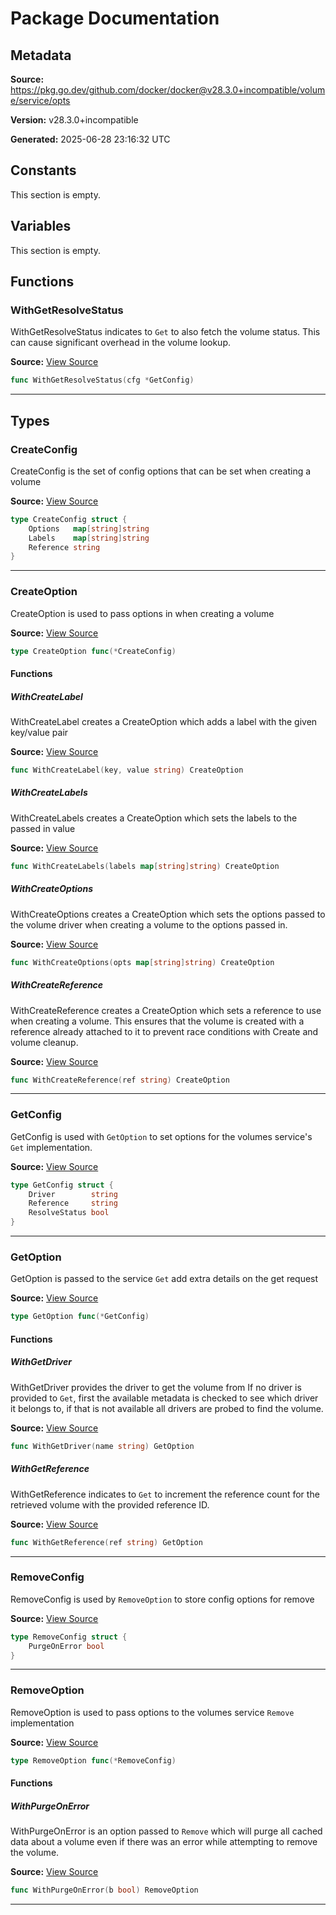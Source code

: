 # Package Documentation

## Metadata

**Source:** https://pkg.go.dev/github.com/docker/docker@v28.3.0+incompatible/volume/service/opts

**Version:** v28.3.0+incompatible

**Generated:** 2025-06-28 23:16:32 UTC

## Constants

This section is empty.

## Variables

This section is empty.

## Functions

### WithGetResolveStatus

WithGetResolveStatus indicates to `Get` to also fetch the volume status.
This can cause significant overhead in the volume lookup.

**Source:** [View Source](https://github.com/docker/docker/blob/v28.3.0/volume/service/opts/opts.go#L80)  

```go
func WithGetResolveStatus(cfg *GetConfig)
```

---

## Types

### CreateConfig

CreateConfig is the set of config options that can be set when creating
a volume

**Source:** [View Source](https://github.com/docker/docker/blob/v28.3.0/volume/service/opts/opts.go#L8)  

```go
type CreateConfig struct {
	Options   map[string]string
	Labels    map[string]string
	Reference string
}
```

---

### CreateOption

CreateOption is used to pass options in when creating a volume

**Source:** [View Source](https://github.com/docker/docker/blob/v28.3.0/volume/service/opts/opts.go#L4)  

```go
type CreateOption func(*CreateConfig)
```

#### Functions

##### WithCreateLabel

WithCreateLabel creates a CreateOption which adds a label with the given key/value pair

**Source:** [View Source](https://github.com/docker/docker/blob/v28.3.0/volume/service/opts/opts.go#L15)  

```go
func WithCreateLabel(key, value string) CreateOption
```

##### WithCreateLabels

WithCreateLabels creates a CreateOption which sets the labels to the
passed in value

**Source:** [View Source](https://github.com/docker/docker/blob/v28.3.0/volume/service/opts/opts.go#L26)  

```go
func WithCreateLabels(labels map[string]string) CreateOption
```

##### WithCreateOptions

WithCreateOptions creates a CreateOption which sets the options passed
to the volume driver when creating a volume to the options passed in.

**Source:** [View Source](https://github.com/docker/docker/blob/v28.3.0/volume/service/opts/opts.go#L34)  

```go
func WithCreateOptions(opts map[string]string) CreateOption
```

##### WithCreateReference

WithCreateReference creates a CreateOption which sets a reference to use
when creating a volume. This ensures that the volume is created with a reference
already attached to it to prevent race conditions with Create and volume cleanup.

**Source:** [View Source](https://github.com/docker/docker/blob/v28.3.0/volume/service/opts/opts.go#L43)  

```go
func WithCreateReference(ref string) CreateOption
```

---

### GetConfig

GetConfig is used with `GetOption` to set options for the volumes service's
`Get` implementation.

**Source:** [View Source](https://github.com/docker/docker/blob/v28.3.0/volume/service/opts/opts.go#L51)  

```go
type GetConfig struct {
	Driver        string
	Reference     string
	ResolveStatus bool
}
```

---

### GetOption

GetOption is passed to the service `Get` add extra details on the get request

**Source:** [View Source](https://github.com/docker/docker/blob/v28.3.0/volume/service/opts/opts.go#L58)  

```go
type GetOption func(*GetConfig)
```

#### Functions

##### WithGetDriver

WithGetDriver provides the driver to get the volume from
If no driver is provided to `Get`, first the available metadata is checked
to see which driver it belongs to, if that is not available all drivers are
probed to find the volume.

**Source:** [View Source](https://github.com/docker/docker/blob/v28.3.0/volume/service/opts/opts.go#L64)  

```go
func WithGetDriver(name string) GetOption
```

##### WithGetReference

WithGetReference indicates to `Get` to increment the reference count for the
retrieved volume with the provided reference ID.

**Source:** [View Source](https://github.com/docker/docker/blob/v28.3.0/volume/service/opts/opts.go#L72)  

```go
func WithGetReference(ref string) GetOption
```

---

### RemoveConfig

RemoveConfig is used by `RemoveOption` to store config options for remove

**Source:** [View Source](https://github.com/docker/docker/blob/v28.3.0/volume/service/opts/opts.go#L85)  

```go
type RemoveConfig struct {
	PurgeOnError bool
}
```

---

### RemoveOption

RemoveOption is used to pass options to the volumes service `Remove` implementation

**Source:** [View Source](https://github.com/docker/docker/blob/v28.3.0/volume/service/opts/opts.go#L90)  

```go
type RemoveOption func(*RemoveConfig)
```

#### Functions

##### WithPurgeOnError

WithPurgeOnError is an option passed to `Remove` which will purge all cached
data about a volume even if there was an error while attempting to remove the
volume.

**Source:** [View Source](https://github.com/docker/docker/blob/v28.3.0/volume/service/opts/opts.go#L95)  

```go
func WithPurgeOnError(b bool) RemoveOption
```

---

